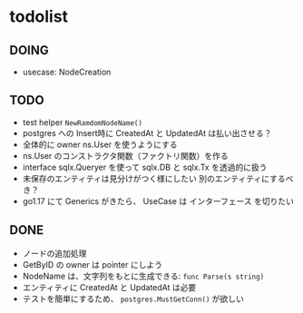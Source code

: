 # todolist

## DOING
+ usecase: NodeCreation

## TODO
* test helper `NewRamdomNodeName()`
* postgres への Insert時に CreatedAt と UpdatedAt は払い出させる？
* 全体的に owner ns.User を使うようにする
* ns.User のコンストラクタ関数（ファクトリ関数）を作る
* interface sqlx.Queryer を使って sqlx.DB と sqlx.Tx を透過的に扱う
* 未保存のエンティティは見分けがつく様にしたい 別のエンティティにするべき？
* go1.17 にて Generics がきたら、 UseCase は インターフェース を切りたい

## DONE
* ノードの追加処理
* GetByID の owner は pointer にしよう
* NodeName は、文字列をもとに生成できる: `func Parse(s string)`
* エンティティに CreatedAt と UpdatedAt は必要
* テストを簡単にするため、 `postgres.MustGetConn()` が欲しい
